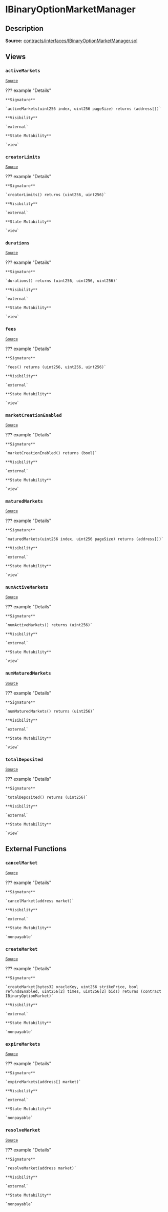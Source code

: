# IBinaryOptionMarketManager

## Description

**Source:** [contracts/interfaces/IBinaryOptionMarketManager.sol](https://github.com/Synthetixio/synthetix/tree/v2.33.2/contracts/interfaces/IBinaryOptionMarketManager.sol)

## Views

### `activeMarkets`

<sub>[Source](https://github.com/Synthetixio/synthetix/tree/v2.33.2/contracts/interfaces/IBinaryOptionMarketManager.sol#L36)</sub>

??? example "Details"

    **Signature**

    `activeMarkets(uint256 index, uint256 pageSize) returns (address[])`

    **Visibility**

    `external`

    **State Mutability**

    `view`

### `creatorLimits`

<sub>[Source](https://github.com/Synthetixio/synthetix/tree/v2.33.2/contracts/interfaces/IBinaryOptionMarketManager.sol#L28)</sub>

??? example "Details"

    **Signature**

    `creatorLimits() returns (uint256, uint256)`

    **Visibility**

    `external`

    **State Mutability**

    `view`

### `durations`

<sub>[Source](https://github.com/Synthetixio/synthetix/tree/v2.33.2/contracts/interfaces/IBinaryOptionMarketManager.sol#L19)</sub>

??? example "Details"

    **Signature**

    `durations() returns (uint256, uint256, uint256)`

    **Visibility**

    `external`

    **State Mutability**

    `view`

### `fees`

<sub>[Source](https://github.com/Synthetixio/synthetix/tree/v2.33.2/contracts/interfaces/IBinaryOptionMarketManager.sol#L10)</sub>

??? example "Details"

    **Signature**

    `fees() returns (uint256, uint256, uint256)`

    **Visibility**

    `external`

    **State Mutability**

    `view`

### `marketCreationEnabled`

<sub>[Source](https://github.com/Synthetixio/synthetix/tree/v2.33.2/contracts/interfaces/IBinaryOptionMarketManager.sol#L30)</sub>

??? example "Details"

    **Signature**

    `marketCreationEnabled() returns (bool)`

    **Visibility**

    `external`

    **State Mutability**

    `view`

### `maturedMarkets`

<sub>[Source](https://github.com/Synthetixio/synthetix/tree/v2.33.2/contracts/interfaces/IBinaryOptionMarketManager.sol#L40)</sub>

??? example "Details"

    **Signature**

    `maturedMarkets(uint256 index, uint256 pageSize) returns (address[])`

    **Visibility**

    `external`

    **State Mutability**

    `view`

### `numActiveMarkets`

<sub>[Source](https://github.com/Synthetixio/synthetix/tree/v2.33.2/contracts/interfaces/IBinaryOptionMarketManager.sol#L34)</sub>

??? example "Details"

    **Signature**

    `numActiveMarkets() returns (uint256)`

    **Visibility**

    `external`

    **State Mutability**

    `view`

### `numMaturedMarkets`

<sub>[Source](https://github.com/Synthetixio/synthetix/tree/v2.33.2/contracts/interfaces/IBinaryOptionMarketManager.sol#L38)</sub>

??? example "Details"

    **Signature**

    `numMaturedMarkets() returns (uint256)`

    **Visibility**

    `external`

    **State Mutability**

    `view`

### `totalDeposited`

<sub>[Source](https://github.com/Synthetixio/synthetix/tree/v2.33.2/contracts/interfaces/IBinaryOptionMarketManager.sol#L32)</sub>

??? example "Details"

    **Signature**

    `totalDeposited() returns (uint256)`

    **Visibility**

    `external`

    **State Mutability**

    `view`

## External Functions

### `cancelMarket`

<sub>[Source](https://github.com/Synthetixio/synthetix/tree/v2.33.2/contracts/interfaces/IBinaryOptionMarketManager.sol#L54)</sub>

??? example "Details"

    **Signature**

    `cancelMarket(address market)`

    **Visibility**

    `external`

    **State Mutability**

    `nonpayable`

### `createMarket`

<sub>[Source](https://github.com/Synthetixio/synthetix/tree/v2.33.2/contracts/interfaces/IBinaryOptionMarketManager.sol#L44)</sub>

??? example "Details"

    **Signature**

    `createMarket(bytes32 oracleKey, uint256 strikePrice, bool refundsEnabled, uint256[2] times, uint256[2] bids) returns (contract IBinaryOptionMarket)`

    **Visibility**

    `external`

    **State Mutability**

    `nonpayable`

### `expireMarkets`

<sub>[Source](https://github.com/Synthetixio/synthetix/tree/v2.33.2/contracts/interfaces/IBinaryOptionMarketManager.sol#L56)</sub>

??? example "Details"

    **Signature**

    `expireMarkets(address[] market)`

    **Visibility**

    `external`

    **State Mutability**

    `nonpayable`

### `resolveMarket`

<sub>[Source](https://github.com/Synthetixio/synthetix/tree/v2.33.2/contracts/interfaces/IBinaryOptionMarketManager.sol#L52)</sub>

??? example "Details"

    **Signature**

    `resolveMarket(address market)`

    **Visibility**

    `external`

    **State Mutability**

    `nonpayable`
